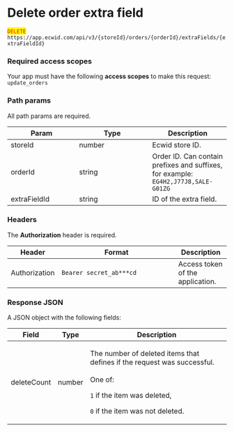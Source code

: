 # Delete order extra field

<mark style="color:red;">`DELETE`</mark> `https://app.ecwid.com/api/v3/{storeId}/orders/{orderId}/extraFields/{extraFieldId}`&#x20;

### Required access scopes

Your app must have the following **access scopes** to make this request: `update_orders`

### Path params

All path params are required.

<table><thead><tr><th width="141">Param</th><th width="152">Type</th><th>Description</th></tr></thead><tbody><tr><td>storeId</td><td>number</td><td>Ecwid store ID.</td></tr><tr><td>orderId</td><td>string</td><td>Order ID. Can contain prefixes and suffixes, for example: <code>EG4H2,J77J8,SALE-G01ZG</code></td></tr><tr><td>extraFieldId</td><td>string</td><td>ID of the extra field.</td></tr></tbody></table>

### Headers

The **Authorization** header is required.

<table><thead><tr><th>Header</th><th width="252">Format</th><th>Description</th></tr></thead><tbody><tr><td>Authorization</td><td><code>Bearer secret_ab***cd</code></td><td>Access token of the application.</td></tr></tbody></table>

### Response JSON

A JSON object with the following fields:

| Field       | Type   | Description                                                                                                                                                                                   |
| ----------- | ------ | --------------------------------------------------------------------------------------------------------------------------------------------------------------------------------------------- |
| deleteCount | number | <p>The number of deleted items that defines if the request was successful.<br><br>One of:</p><p><code>1</code> if the item was deleted,</p><p><code>0</code> if the item was not deleted.</p> |
